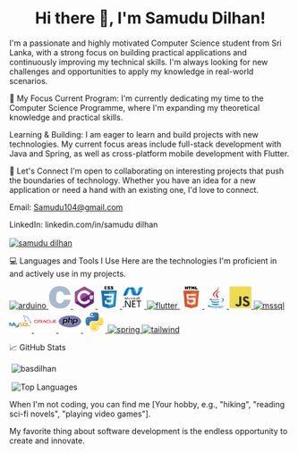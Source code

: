 <p align="center">
<a href="https://github.com/basdilhan">

</a>
<h1 align="center">Hi there 👋, I'm Samudu Dilhan!</h1>
</p>

I'm a passionate and highly motivated Computer Science student from Sri Lanka, with a strong focus on building practical applications and continuously improving my technical skills. I'm always looking for new challenges and opportunities to apply my knowledge in real-world scenarios.

🔭 My Focus
Current Program: I'm currently dedicating my time to the Computer Science Programme, where I'm expanding my theoretical knowledge and practical skills.

Learning & Building: I am eager to learn and build projects with new technologies. My current focus areas include full-stack development with Java and Spring, as well as cross-platform mobile development with Flutter.

🤝 Let's Connect
I'm open to collaborating on interesting projects that push the boundaries of technology. Whether you have an idea for a new application or need a hand with an existing one, I'd love to connect.

Email: Samudu104@gmail.com


LinkedIn: linkedin.com/in/samudu dilhan

<p align="left">
<a href="https://www.linkedin.com/in/samudu%20dilhan" target="_blank"><img align="center" src="https://raw.githubusercontent.com/rahuldkjain/github-profile-readme-generator/master/src/images/icons/Social/linked-in-alt.svg" alt="samudu dilhan" height="30" width="40" /></a>
</p>

💻 Languages and Tools I Use
Here are the technologies I'm proficient in and actively use in my projects.

<p align="left">
<a href="https://www.arduino.cc/" target="_blank" rel="noreferrer"> <img src="https://cdn.worldvectorlogo.com/logos/arduino-1.svg" alt="arduino" width="40" height="40"/> </a>
<a href="https://www.cprogramming.com/" target="_blank" rel="noreferrer"> <img src="https://raw.githubusercontent.com/devicons/devicon/master/icons/c/c-original.svg" alt="c" width="40" height="40"/> </a>
<a href="https://www.w3schools.com/cs/" target="_blank" rel="noreferrer"> <img src="https://raw.githubusercontent.com/devicons/devicon/master/icons/csharp/csharp-original.svg" alt="csharp" width="40" height="40"/> </a>
<a href="https://www.w3schools.com/css/" target="_blank" rel="noreferrer"> <img src="https://raw.githubusercontent.com/devicons/devicon/master/icons/css3/css3-original-wordmark.svg" alt="css3" width="40" height="40"/> </a>
<a href="https://dotnet.microsoft.com/" target="_blank" rel="noreferrer"> <img src="https://raw.githubusercontent.com/devicons/devicon/master/icons/dot-net/dot-net-original-wordmark.svg" alt="dotnet" width="40" height="40"/> </a>
<a href="https://flutter.dev" target="_blank" rel="noreferrer"> <img src="https://www.vectorlogo.zone/logos/flutterio/flutterio-icon.svg" alt="flutter" width="40" height="40"/> </a>
<a href="https://www.w3.org/html/" target="_blank" rel="noreferrer"> <img src="https://raw.githubusercontent.com/devicons/devicon/master/icons/html5/html5-original-wordmark.svg" alt="html5" width="40" height="40"/> </a>
<a href="https://www.java.com" target="_blank" rel="noreferrer"> <img src="https://raw.githubusercontent.com/devicons/devicon/master/icons/java/java-original.svg" alt="java" width="40" height="40"/> </a>
<a href="https://developer.mozilla.org/en-US/docs/Web/JavaScript" target="_blank" rel="noreferrer"> <img src="https://raw.githubusercontent.com/devicons/devicon/master/icons/javascript/javascript-original.svg" alt="javascript" width="40" height="40"/> </a>
<a href="https://www.microsoft.com/en-us/sql-server" target="_blank" rel="noreferrer"> <img src="https://www.svgrepo.com/show/303229/microsoft-sql-server-logo.svg" alt="mssql" width="40" height="40"/> </a>
<a href="https://www.mysql.com/" target="_blank" rel="noreferrer"> <img src="https://raw.githubusercontent.com/devicons/devicon/master/icons/mysql/mysql-original-wordmark.svg" alt="mysql" width="40" height="40"/> </a>
<a href="https://www.oracle.com/" target="_blank" rel="noreferrer"> <img src="https://raw.githubusercontent.com/devicons/devicon/master/icons/oracle/oracle-original.svg" alt="oracle" width="40" height="40"/> </a>
<a href="https://www.php.net" target="_blank" rel="noreferrer"> <img src="https://raw.githubusercontent.com/devicons/devicon/master/icons/php/php-original.svg" alt="php" width="40" height="40"/> </a>
<a href="https://www.python.org" target="_blank" rel="noreferrer"> <img src="https://raw.githubusercontent.com/devicons/devicon/master/icons/python/python-original.svg" alt="python" width="40" height="40"/> </a>
<a href="https://spring.io/" target="_blank" rel="noreferrer"> <img src="https://www.vectorlogo.zone/logos/springio/springio-icon.svg" alt="spring" width="40" height="40"/> </a>
<a href="https://tailwindcss.com/" target="_blank" rel="noreferrer"> <img src="https://www.vectorlogo.zone/logos/tailwindcss/tailwindcss-icon.svg" alt="tailwind" width="40" height="40"/> </a>
</p>

📈 GitHub Stats
<p>&nbsp;<img align="center" src="https://github-readme-stats.vercel.app/api?username=basdilhan&show_icons=true&locale=en&theme=tokyonight&hide_border=true" alt="basdilhan" /></p>
<p>&nbsp;<img align="center" src="https://github-readme-stats.vercel.app/api/top-langs/?username=basdilhan&layout=compact&theme=tokyonight&hide_border=true" alt="Top Languages" /></p>


When I'm not coding, you can find me [Your hobby, e.g., "hiking", "reading sci-fi novels", "playing video games"].

My favorite thing about software development is the endless opportunity to create and innovate.
